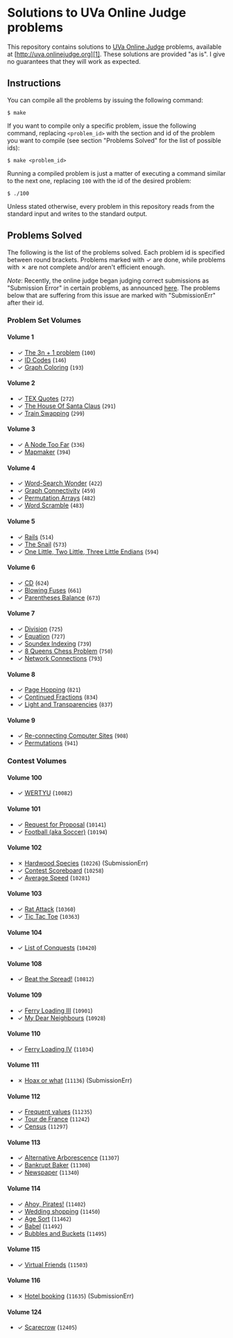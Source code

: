 # Solutions to UVa Online Judge problems

This repository contains solutions to [UVa Online Judge][1] problems, available at [http://uva.onlinejudge.org][1]. These solutions are provided "as is". I give no guarantees that they will work as expected.

## Instructions

You can compile all the problems by issuing the following command:

    $ make

If you want to compile only a specific problem, issue the following command, replacing `<problem_id>` with the section and id of the problem you want to compile (see section "Problems Solved" for the list of possible ids):

    $ make <problem_id>

Running a compiled problem is just a matter of executing a command similar to the next one, replacing `100` with the id of the desired problem:

    $ ./100

Unless stated otherwise, every problem in this repository reads from the standard input and writes to the standard output.

## Problems Solved

The following is the list of the problems solved. Each problem id is specified between round brackets. Problems marked with ✓ are done, while problems with ✗ are not complete and/or aren't efficient enough.

*Note*: Recently, the online judge began judging correct submissions as "Submission Error" in certain problems, as announced [here][infoSE]. The problems below that are suffering from this issue are marked with "SubmissionErr" after their id.

### Problem Set Volumes

#### Volume 1

* ✓ [The 3n + 1 problem][100] (`100`)
* ✓ [ID Codes][146] (`146`)
* ✓ [Graph Coloring][193] (`193`)

#### Volume 2

* ✓ [TEX Quotes][272] (`272`)
* ✓ [The House Of Santa Claus][291] (`291`)
* ✓ [Train Swapping][299] (`299`)

#### Volume 3

* ✓ [A Node Too Far][336] (`336`)
* ✓ [Mapmaker][394] (`394`)

#### Volume 4

* ✓ [Word-Search Wonder][422] (`422`)
* ✓ [Graph Connectivity][459] (`459`)
* ✓ [Permutation Arrays][482] (`482`)
* ✓ [Word Scramble][483] (`483`)

#### Volume 5

* ✓ [Rails][514] (`514`)
* ✓ [The Snail][573] (`573`)
* ✓ [One Little, Two Little, Three Little Endians][594] (`594`)

#### Volume 6

* ✓ [CD][624] (`624`)
* ✓ [Blowing Fuses][661] (`661`)
* ✓ [Parentheses Balance][673] (`673`)

#### Volume 7

* ✓ [Division][725] (`725`)
* ✓ [Equation][727] (`727`)
* ✓ [Soundex Indexing][739] (`739`)
* ✓ [8 Queens Chess Problem][750] (`750`)
* ✓ [Network Connections][793] (`793`)

#### Volume 8

* ✓ [Page Hopping][821] (`821`)
* ✓ [Continued Fractions][834] (`834`)
* ✓ [Light and Transparencies][837] (`837`)

#### Volume 9

* ✓ [Re-connecting Computer Sites][908] (`908`)
* ✓ [Permutations][941] (`941`)

### Contest Volumes

#### Volume 100

* ✓ [WERTYU][10082] (`10082`)

#### Volume 101

* ✓ [Request for Proposal][10141] (`10141`)
* ✓ [Football (aka Soccer)][10194] (`10194`)

#### Volume 102

* ✗ [Hardwood Species][10226] (`10226`) (SubmissionErr)
* ✓ [Contest Scoreboard][10258] (`10258`)
* ✓ [Average Speed][10281] (`10281`)

#### Volume 103

* ✓ [Rat Attack][10360] (`10360`)
* ✓ [Tic Tac Toe][10363] (`10363`)

#### Volume 104

* ✓ [List of Conquests][10420] (`10420`)

#### Volume 108

* ✓ [Beat the Spread!][10812] (`10812`)

#### Volume 109

* ✓ [Ferry Loading III][10901] (`10901`)
* ✓ [My Dear Neighbours][10928] (`10928`)

#### Volume 110

* ✓ [Ferry Loading IV][11034] (`11034`)

#### Volume 111

* ✗ [Hoax or what][11136] (`11136`) (SubmissionErr)

#### Volume 112

* ✓ [Frequent values][11235] (`11235`)
* ✓ [Tour de France][11242] (`11242`)
* ✓ [Census][11297] (`11297`)

#### Volume 113

* ✓ [Alternative Arborescence][11307] (`11307`)
* ✓ [Bankrupt Baker][11308] (`11308`)
* ✓ [Newspaper][11340] (`11340`)

#### Volume 114

* ✓ [Ahoy, Pirates!][11402] (`11402`)
* ✓ [Wedding shopping][11450] (`11450`)
* ✓ [Age Sort][11462] (`11462`)
* ✓ [Babel][11492] (`11492`)
* ✓ [Bubbles and Buckets][11495] (`11495`)

#### Volume 115

* ✓ [Virtual Friends][11503] (`11503`)

#### Volume 116

* ✗ [Hotel booking][11635] (`11635`) (SubmissionErr)

#### Volume 124

* ✓ [Scarecrow][12405] (`12405`)

[1]: http://uva.onlinejudge.org
[infoSE]: http://uva.onlinejudge.org/index.php?option=com_content&task=view&id=21
[100]: http://uva.onlinejudge.org/external/1/100.html
[146]: http://uva.onlinejudge.org/external/1/146.html
[193]: http://uva.onlinejudge.org/external/1/193.html
[272]: http://uva.onlinejudge.org/external/2/272.html
[291]: http://uva.onlinejudge.org/external/2/291.html
[299]: http://uva.onlinejudge.org/external/2/299.html
[336]: http://uva.onlinejudge.org/external/3/336.html
[394]: http://uva.onlinejudge.org/external/3/394.html
[422]: http://uva.onlinejudge.org/external/4/422.html
[459]: http://uva.onlinejudge.org/external/4/459.html
[482]: http://uva.onlinejudge.org/external/4/482.html
[483]: http://uva.onlinejudge.org/external/4/483.html
[514]: http://uva.onlinejudge.org/external/5/514.html
[573]: http://uva.onlinejudge.org/external/5/573.html
[594]: http://uva.onlinejudge.org/external/5/594.html
[624]: http://uva.onlinejudge.org/external/6/624.html
[661]: http://uva.onlinejudge.org/external/6/661.html
[673]: http://uva.onlinejudge.org/external/6/673.html
[725]: http://uva.onlinejudge.org/external/7/725.html
[727]: http://uva.onlinejudge.org/external/7/727.html
[739]: http://uva.onlinejudge.org/external/7/739.html
[750]: http://uva.onlinejudge.org/external/7/750.html
[793]: http://uva.onlinejudge.org/external/7/793.html
[821]: http://uva.onlinejudge.org/external/8/821.html
[834]: http://uva.onlinejudge.org/external/8/834.html
[837]: http://uva.onlinejudge.org/external/8/837.html
[908]: http://uva.onlinejudge.org/external/9/908.html
[941]: http://uva.onlinejudge.org/external/9/941.html
[10082]: http://uva.onlinejudge.org/external/100/10082.html
[10141]: http://uva.onlinejudge.org/external/101/10141.html
[10194]: http://uva.onlinejudge.org/external/101/10194.html
[10258]: http://uva.onlinejudge.org/external/102/10258.html
[10226]: http://uva.onlinejudge.org/external/102/10226.html
[10281]: http://uva.onlinejudge.org/external/102/10281.html
[10360]: http://uva.onlinejudge.org/external/103/10360.html
[10363]: http://uva.onlinejudge.org/external/103/10363.html
[10420]: http://uva.onlinejudge.org/external/104/10420.html
[10812]: http://uva.onlinejudge.org/external/108/10812.html
[10901]: http://uva.onlinejudge.org/external/109/10901.html
[10928]: http://uva.onlinejudge.org/external/109/10928.html
[11034]: http://uva.onlinejudge.org/external/110/11034.html
[11136]: http://uva.onlinejudge.org/external/111/11136.html
[11235]: http://uva.onlinejudge.org/external/112/11235.html
[11242]: http://uva.onlinejudge.org/external/112/11242.html
[11297]: http://uva.onlinejudge.org/external/112/11297.html
[11307]: http://uva.onlinejudge.org/external/113/11307.html
[11308]: http://uva.onlinejudge.org/external/113/11308.html
[11340]: http://uva.onlinejudge.org/external/113/11340.html
[11402]: http://uva.onlinejudge.org/external/114/11402.html
[11450]: http://uva.onlinejudge.org/external/114/11450.html
[11462]: http://uva.onlinejudge.org/external/114/11462.html
[11492]: http://uva.onlinejudge.org/external/114/11492.html
[11495]: http://uva.onlinejudge.org/external/114/11495.html
[11503]: http://uva.onlinejudge.org/external/115/11503.html
[11635]: http://uva.onlinejudge.org/external/116/11635.html
[12405]: http://uva.onlinejudge.org/external/124/12405.html
